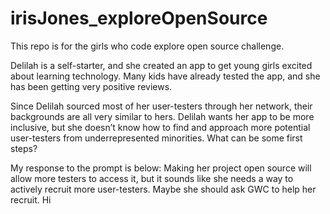 # irisJones_exploreOpenSource
This repo is for the girls who code explore open source challenge.

Delilah is a self-starter, and she created an app to get young girls excited about learning technology. Many kids have already tested the app, and she has been getting very positive reviews.

Since Delilah sourced most of her user-testers through her network, their backgrounds are all very similar to hers. Delilah wants her app to be more inclusive, but she doesn’t know how to find and approach more potential user-testers from underrepresented minorities. What can be some first steps?

My response to the prompt is below:
Making her project open source will allow more testers to access it, but it sounds like she needs a way to actively recruit more user-testers. Maybe she should ask GWC to help her recruit.
Hi
